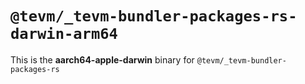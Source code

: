 # `@tevm/_tevm-bundler-packages-rs-darwin-arm64`

This is the **aarch64-apple-darwin** binary for `@tevm/_tevm-bundler-packages-rs`

